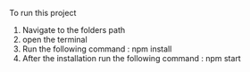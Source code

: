 To run this project 
1. Navigate to the folders path
2. open the terminal
3. Run the following command
     : npm install
4. After the installation run the following command
     : npm start
